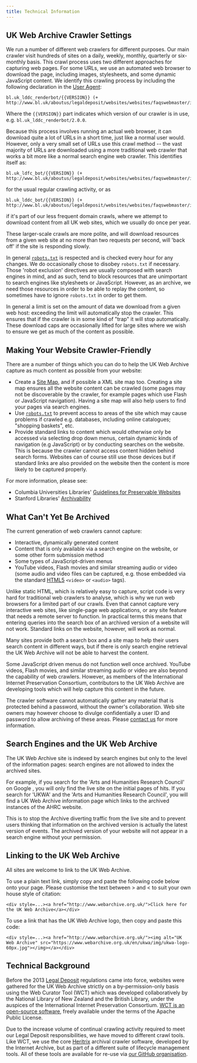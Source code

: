 ```yaml
---
title: Technical Information
---
```

## UK Web Archive Crawler Settings

We run a number of different web crawlers for different purposes. Our main crawler visit hundreds of sites on a daily, weekly, monthly, quarterly or six-monthly basis. This crawl process uses two different approaches for capturing web pages. For some URLs, we use an automated web browser to download the page, including images, stylesheets, and some dynamic JavaScript content. We identify this crawling process by including the following declaration in the [User Agent](https://en.wikipedia.org/wiki/User_agent):

    bl.uk_lddc_renderbot/{{VERSION}} (+ http://www.bl.uk/aboutus/legaldeposit/websites/websites/faqswebmaster/index.html)

Where the `{{VERSION}}` part indicates which version of our crawler is in use, e.g. `bl.uk_lddc_renderbot/2.0.0`.

Because this process involves running an actual web browser, it can download quite a lot of URLs in a short time, just like a normal user would. However, only a very small set of URLs use this crawl method -- the vast majority of URLs are downloaded using a more traditional web crawler that works a bit more like a normal search engine web crawler. This identifies itself as:

    bl.uk_ldfc_bot/{{VERSION}} (+ http://www.bl.uk/aboutus/legaldeposit/websites/websites/faqswebmaster/index.html)

for the usual regular crawling activity, or as

    bl.uk_lddc_bot/{{VERSION}} (+ http://www.bl.uk/aboutus/legaldeposit/websites/websites/faqswebmaster/index.html)

if it's part of our less frequent domain crawls, where we attempt to download content from all UK web sites, which we usually do once per year.

These larger-scale crawls are more polite, and will download resources from a given web site at no more than two requests per second, will 'back off' if the site is responding slowly. 

In general [`robots.txt`](https://en.wikipedia.org/wiki/Robots_exclusion_standard) is respected and is checked every hour for any changes. We do occasionally chose to disobey `robots.txt` if necessary. Those 'robot exclusion' directives are usually composed with search engines in mind, and as such, tend to block resources that are unimportant to search engines like stylesheets or JavaScript. However, as an archive, we need those resources in order to be able to replay the content, so sometimes have to ignore `robots.txt` in order to get them.

In general a limit is set on the amount of data we download from a given web host: exceeding the limit will automatically stop the crawler. This ensures that if the crawler is in some kind of "trap" it will stop automatically. These download caps are occasionally lifted for large sites where we wish to ensure we get as much of the content as possible.

## Making Your Website Crawler-Friendly

There are a number of things which you can do to help the UK Web Archive capture as much content as possible from your website:

 * Create a [Site Map](https://en.wikipedia.org/wiki/Site_map), and if possible a XML site map too. Creating a site map ensures all the website content can be crawled (some pages may not be discoverable by the crawler, for example pages which use Flash or JavaScript navigation). Having a site map will also help users to find your pages via search engines.
 * Use [`robots.txt`](https://en.wikipedia.org/wiki/Robots_exclusion_standard) to prevent access to areas of the site which may cause problems if crawled e.g. databases, including online catalogues; "shopping baskets", etc.
 * Provide standard links to content which would otherwise only be accessed via selecting drop down menus, certain dynamic kinds of navigation (e.g JavaScript) or by conducting searches on the website. This is because the crawler cannot access content hidden behind search forms. Websites can of course still use those devices but if standard links are also provided on the website then the content is more likely to be captured properly.
 
For more information, please see:

- Columbia Universities Libraries' [Guidelines for Preservable Websites](https://library.columbia.edu/bts/web_resources_collection/guidelines_for_preservable_websites.html)
- Stanford Libraries' [Archivability](https://library.stanford.edu/projects/web-archiving/archivability)

## What Can't Yet Be Archived

The current generation of web crawlers cannot capture:

* Interactive, dynamically generated content
* Content that is only available via a search engine on the website, or some other form submission method
* Some types of JavaScript-driven menus
* YouTube videos, Flash movies and similar streaming audio or video (some audio and video files can be captured, e.g. those embedded via the standard [HTML5](https://en.wikipedia.org/wiki/HTML5) `<video>` or `<audio>` tags).

Unlike static HTML, which is relatively easy to capture, script code is very hard for traditional web crawlers to analyse, which is why we run web browsers for a limited part of our crawls. Even that cannot capture very interactive web sites, like single-page web applications, or any site feature that needs a remote server to function.  In practical terms this means that entering queries into the search box of an archived version of a website will not work. Standard links on the website, however, will work as normal.

Many sites provide both a search box and a site map to help their users search content in different ways, but if there is only search engine retrieval the UK Web Archive will not be able to harvest the content.

Some JavaScript driven menus do not function well once archived. YouTube videos, Flash movies, and similar streaming audio or video are also beyond the capability of web crawlers. However, as members of the International Internet Preservation Consortium, contributors to the UK Web Archive are developing tools which will help capture this content in the future.

The crawler software cannot automatically gather any material that is protected behind a password, without the owner's collaboration. Web site owners may however choose to divulge confidentially a user ID and password to allow archiving of these areas. Please [contact us](/contact) for more information.

## Search Engines and the UK Web Archive

The UK Web Archive site is indexed by search engines but only to the level of the information pages: search engines are not allowed to index the archived sites.

For example, if you search for the 'Arts and Humanities Research Council' on Google , you will only find the live site on the initial pages of hits. If you search for 'UKWA' and the 'Arts and Humanities Research Council', you will find a UK Web Archive information page which links to the archived instances of the AHRC website.

This is to stop the Archive diverting traffic from the live site and to prevent users thinking that information on the archived version is actually the latest version of events. The archived version of your website will not appear in a search engine without your permission.

## Linking to the UK Web Archive

All sites are welcome to link to the UK Web Archive.

To use a plain text link, simply copy and paste the following code below onto your page. Please customise the text between > and < to suit your own house style of citation:

    <div style=...><a href="http://www.webarchive.org.uk/">Click here for the UK Web Archive</a></div>

To use a link that has the UK Web Archive logo, then copy and paste this code:

    <div style=...><a href="http://www.webarchive.org.uk/"><img alt="UK Web Archive" src="https://www.webarchive.org.uk/en/ukwa/img/ukwa-logo-60px.jpg"></img></a></div>

## Technical Background

Before the 2013 [Legal Deposit](https://www.bl.uk/legal-deposit) regulations came into force, websites were gathered for the UK Web Archive strictly on a by-permission-only basis using the Web Curator Tool (WCT) which was developed collaboratively by the National Library of New Zealand and the British Library, under the auspices of the International Internet Preservation Consortium. [WCT is an open-source software](http://dia-nz.github.io/webcurator/), freely available under the terms of the Apache Public License. 

Due to the increase volume of continual crawling activity required to meet our Legal Deposit responsibilities, we have moved to different crawl tools. Like WCT, we use the core [Heritrix](https://github.com/internetarchive/heritrix3) archival crawler software, developed by the Internet Archive, but as part of a different suite of lifecycle management tools. All of these tools are available for re-use via [our GitHub organisation](https://github.com/ukwa).
